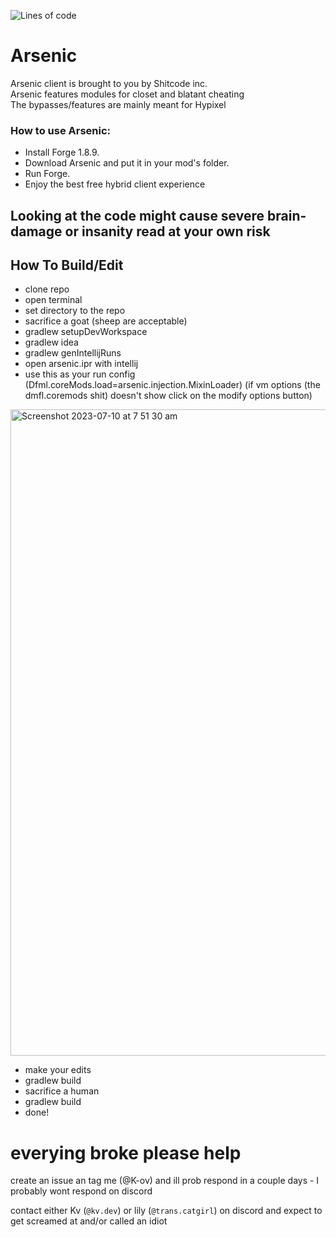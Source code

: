 ![Lines of code](https://img.shields.io/tokei/lines/github/ArsenicClient/Arsenic?color=blue&label=lines%20of%20code&style=for-the-badge)

# Arsenic
Arsenic client is brought to you by Shitcode inc.   
Arsenic features modules for closet and blatant cheating    
The bypasses/features are mainly meant for Hypixel

### How to use Arsenic:
- Install Forge 1.8.9.
- Download Arsenic and put it in your mod's folder.
- Run Forge.
- Enjoy the best free hybrid client experience

## Looking at the code might cause severe brain-damage or insanity read at your own risk

## How To Build/Edit
- clone repo
- open terminal
- set directory to the repo
- sacrifice a goat (sheep are acceptable)
- gradlew setupDevWorkspace
- gradlew idea
- gradlew genIntellijRuns
- open arsenic.ipr with intellij
- use this as your run config (Dfml.coreMods.load=arsenic.injection.MixinLoader) (if vm options (the dmfl.coremods shit) doesn't show click on the modify options button)
  
<img width="1034" alt="Screenshot 2023-07-10 at 7 51 30 am" src="https://github.com/ArsenicClient/Arsenic/assets/58765519/42cf9200-33a5-4280-a9fb-566451164389">

- make your edits
- gradlew build
- sacrifice a human
- gradlew build
- done!

# everying broke please help
create an issue an tag me (@K-ov) and ill prob respond in a couple days - I probably wont respond on discord 

contact either Kv (`@kv.dev`) or lily (`@trans.catgirl`) on discord and expect to get screamed at and/or called an idiot

